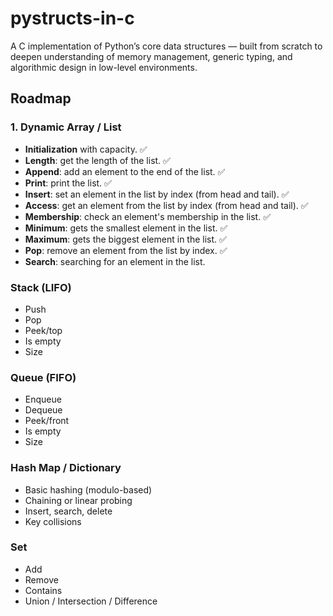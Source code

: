 # pystructs-in-c

A C implementation of Python’s core data structures — built from scratch to deepen understanding of memory management, generic typing, and algorithmic design in low-level environments.

## Roadmap

### 1. Dynamic Array / List

- **Initialization** with capacity. ✅
- **Length**: get the length of the list. ✅
- **Append**: add an element to the end of the list. ✅
- **Print**: print the list. ✅
- **Insert**: set an element in the list by index (from head and tail). ✅
- **Access**: get an element from the list by index (from head and tail). ✅
- **Membership**: check an element's membership in the list. ✅
- **Minimum**: gets the smallest element in the list. ✅
- **Maximum**: gets the biggest element in the list. ✅
- **Pop**: remove an element from the list by index. ✅
- **Search**: searching for an element in the list.

### Stack (LIFO)

- Push
- Pop
- Peek/top
- Is empty
- Size

### Queue (FIFO)

- Enqueue
- Dequeue
- Peek/front
- Is empty
- Size

### Hash Map / Dictionary
- Basic hashing (modulo-based)
- Chaining or linear probing
- Insert, search, delete
- Key collisions

### Set

- Add
- Remove
- Contains
- Union / Intersection / Difference